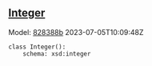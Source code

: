 ## [Integer]()
Model: [828388b](https://github.com/spdx/spdx-3-model/commit/828388b98c2374f1af6b760ab87fee0d4a11e3f4) 2023-07-05T10:09:48Z
```
class Integer():
    schema: xsd:integer
```
